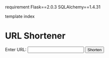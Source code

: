 requirement
Flask==2.0.3
SQLAlchemy==1.4.31

template index
<!DOCTYPE html>
<html lang="en">
<head>
    <meta charset="UTF-8">
    <meta name="viewport" content="width=device-width, initial-scale=1.0">
    <title>URL Shortener</title>
</head>
<body>
    <h1>URL Shortener</h1>
    <form method="post">
        <label for="original_url">Enter URL:</label>
        <input type="text" id="original_url" name="original_url" required>
        <button type="submit">Shorten</button>
    </form>
</body>
</html>
